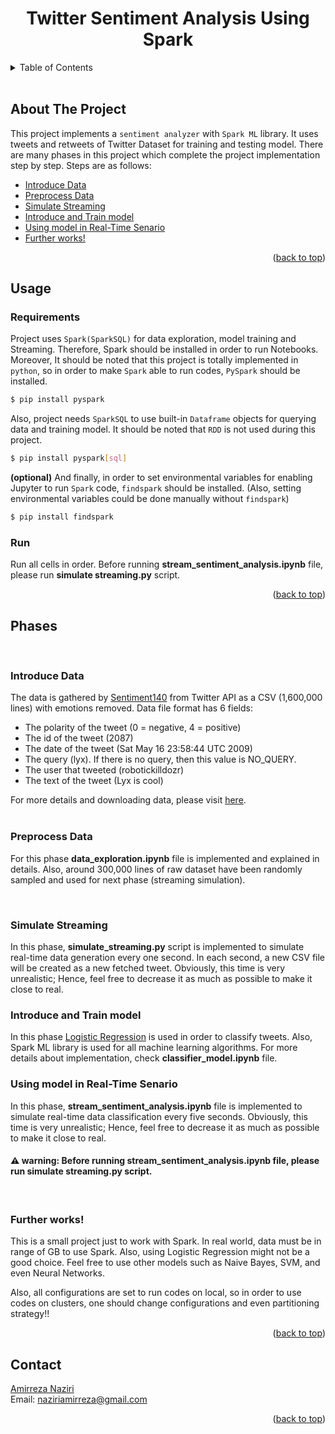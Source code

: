 <div align="center">
  
  <h1 align="center">Twitter Sentiment Analysis Using Spark</h1>
</div>

<details>
  <summary>Table of Contents</summary>
  <ol>
    <li>
      <a href="#about-the-project">About The Project</a>
    </li>
    <li>
      <a href="#usage">Usage</a>
      <ul>
        <li><a href="#requirements">Requirements</a></li>
        <li><a href="#run">Run</a></li>
      </ul>
    <li>
      <a href="#phases">Phases</a>
      <ul>
        <li><a href="#Phase1">Introduce Data</a></li>
        <li><a href="#Phase2">Preprocess Data</a></li>
        <li><a href="#Phase3">Simulate Streaming</a></li>
        <li><a href="#Phase4">Introduce and Train model</a></li>
        <li><a href="#Phase5">Using model in Real-Time Senario</a></li>
        <li><a href="#Phase6">Further works!</a></li>
      </ul>
    </li>
    <li><a href="#contact">Contact</a></li> 
  </ol>
</details>

<br/>

## About The Project
This project implements a `sentiment analyzer` with `Spark ML` library. It uses tweets and retweets of Twitter Dataset for training and testing model. There are many phases in this project which complete the project implementation step by step. Steps are as follows:

* [Introduce Data](#Phase1)
* [Preprocess Data](#Phase2)
* [Simulate Streaming](#Phase3)
* [Introduce and Train model](#Phase4)
* [Using model in Real-Time Senario](#Phase5)
* [Further works!](#Phase6)


<p align="right">(<a href="#top">back to top</a>)</p>

## Usage  
### Requirements
Project uses `Spark(SparkSQL)` for data exploration, model training and Streaming. Therefore, Spark should be installed in order to run Notebooks. Moreover, It should be noted that this project is totally implemented in `python`, so in order to make `Spark` able to run codes, `PySpark` should be installed.
```bash
$ pip install pyspark
```
Also, project needs `SparkSQL` to use built-in `Dataframe` objects for querying data and training model. It should be noted that `RDD` is not used during this project.
```bash
$ pip install pyspark[sql]
```
__(optional)__   And finally, in order to set environmental variables for enabling Jupyter to run `Spark` code, `findspark` should be installed. (Also, setting environmental variables could be done manually without `findspark`)
```bash
$ pip install findspark
```

### Run 
Run all cells in order. Before running <b>stream_sentiment_analysis.ipynb</b> file, please run <b>simulate streaming.py</b> script.

<p align="right">(<a href="#top">back to top</a>)</p>

## Phases  
<br/>
<h3 id="Phase1">Introduce Data</h3>  

The data is gathered by <a href="http://help.sentiment140.com/for-students">Sentiment140</a> from Twitter API as a CSV (1,600,000 lines) with emotions removed. Data file format has 6 fields:
<ul>
    <li>The polarity of the tweet (0 = negative, 4 = positive)</li>
    <li>The id of the tweet (2087)</li>
    <li>The date of the tweet (Sat May 16 23:58:44 UTC 2009)</li>
    <li>The query (lyx). If there is no query, then this value is NO_QUERY.</li>
    <li>The user that tweeted (robotickilldozr)</li>
    <li>The text of the tweet (Lyx is cool) </li>
</ul>

For more details and downloading data, please visit <a href="http://help.sentiment140.com/for-students">here</a>.  
<br/>
<h3 id="Phase2">Preprocess Data</h3>  
  
For this phase <b>data_exploration.ipynb</b> file is implemented and explained in details. Also, around 300,000 lines of raw dataset have been randomly sampled and used for next phase (streaming simulation). 

<br/>
<h3 id="Phase3">Simulate Streaming</h3>  
In this phase, <b>simulate_streaming.py</b> script is implemented to simulate real-time data generation every one second. In each second, a new CSV file will be created as a new fetched tweet. Obviously, this time is very unrealistic; Hence, feel free to decrease it as much as possible to make it close to real.

<br/>
<h3 id="Phase4">Introduce and Train model</h3>  
In this phase <a href="https://en.wikipedia.org/wiki/Logistic_regression">Logistic Regression</a> is used in order to classify tweets. Also, Spark ML library is used for all machine learning algorithms. For more details about implementation, check <b>classifier_model.ipynb</b> file.

<br/>
<h3 id="Phase5">Using model in Real-Time Senario</h3>  
In this phase, <b>stream_sentiment_analysis.ipynb</b> file is implemented to simulate real-time data classification every five seconds. Obviously, this time is very unrealistic; Hence, feel free to decrease it as much as possible to make it close to real.

#### :warning: warning: Before running <b>stream_sentiment_analysis.ipynb</b> file, please run <b>simulate streaming.py</b> script.

<br/>
<h3 id="Phase6">Further works!</h3>  
This is a small project just to work with Spark. In real world, data must be in range of GB to use Spark. Also, using Logistic Regression might not be a good choice. Feel free to use other models such as Naive Bayes, SVM, and even Neural Networks. 
  
Also, all configurations are set to run codes on local, so in order to use codes on clusters, one should change configurations and even partitioning strategy!!


<p align="right">(<a href="#top">back to top</a>)</p>


## Contact
[Amirreza Naziri](https://github.com/Amir79Naziri)  
Email: naziriamirreza@gmail.com  

<p align="right">(<a href="#top">back to top</a>)</p>
